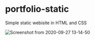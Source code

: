 # portfolio-static
Simple static webisite in HTML and CSS 

![Screenshot from 2020-09-27 13-14-50](https://user-images.githubusercontent.com/47599526/94359233-78c91980-00c3-11eb-9703-52d4f8bd7546.png)
